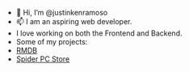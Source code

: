 - 👋 Hi, I’m @justinkenramoso
- 📫 I am an aspiring web developer.
- I love working on both the Frontend and Backend.
- Some of my projects: 
- [RMDB](https://rm-db.vercel.app/)
- [Spider PC Store](https://spider-pc-store.vercel.app/products/all)
